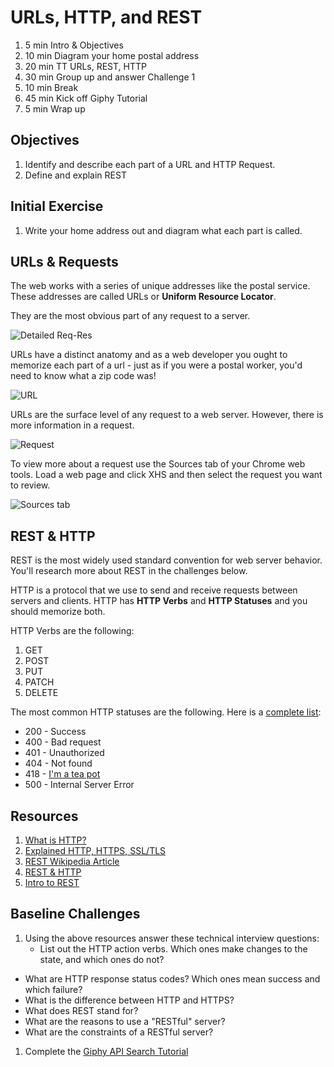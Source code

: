 # URLs, HTTP, and REST

1. 5 min Intro & Objectives
1. 10 min Diagram your home postal address
1. 20 min TT URLs, REST, HTTP
1. 30 min Group up and answer Challenge 1
1. 10 min Break
1. 45 min Kick off Giphy Tutorial
1. 5 min Wrap up

## Objectives

1. Identify and describe each part of a URL and HTTP Request.
1. Define and explain REST

## Initial Exercise

1. Write your home address out and diagram what each part is called.

## URLs & Requests

The web works with a series of unique addresses like the postal service. These addresses are called URLs or **Uniform Resource Locator**.

They are the most obvious part of any request to a server.

![Detailed Req-Res](assets/req-res-detailed.gif)

URLs have a distinct anatomy and as a web developer you ought to memorize each part of a url - just as if you were a postal worker, you'd need to know what a zip code was!

![URL](assets/query.jpg)

URLs are the surface level of any request to a web server. However, there is more information in a request.

![Request](assets/request.png)

To view more about a request use the Sources tab of your Chrome web tools. Load a web page and click XHS and then select the request you want to review.

![Sources tab](assets/sources-tab.png)

## REST & HTTP

REST is the most widely used standard convention for web server behavior. You'll research more about REST in the challenges below.

HTTP is a protocol that we use to send and receive requests between servers and clients. HTTP has **HTTP Verbs** and **HTTP Statuses** and you should memorize both.

HTTP Verbs are the following:

1. GET
1. POST
1. PUT
1. PATCH
1. DELETE

The most common HTTP statuses are the following. Here is a [complete list](https://httpstatuses.com):

* 200 - Success
* 400 - Bad request
* 401 - Unauthorized
* 404 - Not found
* 418 - [I'm a tea pot](https://httpstatuses.com/418)
* 500 - Internal Server Error

## Resources

1. [What is HTTP?](https://www.youtube.com/watch?v=SzSXHv8RKdM)
1. [Explained HTTP, HTTPS, SSL/TLS](https://www.youtube.com/watch?v=po3zYOe00O4)
1. [REST Wikipedia Article](https://en.wikipedia.org/wiki/Representational_state_transfer)
1. [REST & HTTP](https://www.youtube.com/watch?v=LHJk_ISxHHc)
1. [Intro to REST](https://www.youtube.com/watch?v=YCcAE2SCQ6k)

## Baseline Challenges

1. Using the above resources answer these technical interview questions:
    - List out the HTTP action verbs. Which ones make changes to the state, and which ones do not?
  - What are HTTP response status codes? Which ones mean success and which failure?
  - What is the difference between HTTP and HTTPS?
  - What does REST stand for?
  - What are the reasons to use a "RESTful" server?
  - What are the constraints of a RESTful server?
1. Complete the [Giphy API Search Tutorial](https://www.makeschool.com/online-courses/tutorials/giphy-search-app-with-node-js/your-node-environment)
